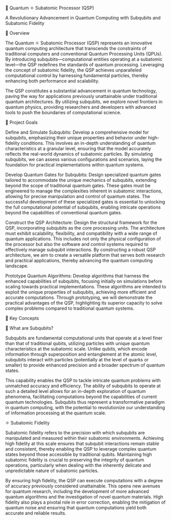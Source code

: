 🧬 Quantum ⚛️ Subatomic Processor (QSP)

A Revolutionary Advancement in Quantum Computing with Subqubits and Subatomic Fidelity

🌌 Overview

The Quantum ⚛️ Subatomic Processor (QSP) represents an innovative quantum computing architecture that transcends the constraints of traditional computers and conventional Quantum Processing Units (QPUs). By introducing subqubits—computational entities operating at a subatomic level—the QSP redefines the standards of quantum processing. Leveraging the concept of subatomic fidelity, the QSP achieves unparalleled computational control by harnessing fundamental particles, thereby enhancing both performance and scalability.

The QSP constitutes a substantial advancement in quantum technology, paving the way for applications previously unattainable under traditional quantum architectures. By utilizing subqubits, we explore novel frontiers in quantum physics, providing researchers and developers with advanced tools to push the boundaries of computational science.

🎯 Project Goals

Define and Simulate Subqubits: Develop a comprehensive model for subqubits, emphasizing their unique properties and behavior under high-fidelity conditions. This involves an in-depth understanding of quantum characteristics at a granular level, ensuring that the model accurately reflects the real-world dynamics of subatomic particles. By simulating subqubits, we can assess various configurations and scenarios, laying the foundation for practical implementations within quantum systems.

Develop Quantum Gates for Subqubits: Design specialized quantum gates tailored to accommodate the unique mechanics of subqubits, extending beyond the scope of traditional quantum gates. These gates must be engineered to manage the complexities inherent in subatomic interactions, allowing for precise manipulation and control of quantum states. The successful development of these specialized gates is essential to unlocking the full computational potential of subqubits, enabling intricate operations beyond the capabilities of conventional quantum gates.

Construct the QSP Architecture: Design the structural framework for the QSP, incorporating subqubits as the core processing units. The architecture must exhibit scalability, flexibility, and compatibility with a wide range of quantum applications. This includes not only the physical configuration of the processor but also the software and control systems required to effectively manage subqubit interactions. By constructing a robust QSP architecture, we aim to create a versatile platform that serves both research and practical applications, thereby advancing the quantum computing landscape.

Prototype Quantum Algorithms: Develop algorithms that harness the enhanced capabilities of subqubits, focusing initially on simulations before scaling towards practical implementations. These algorithms are intended to exploit the unique properties of subqubits, achieving more efficient and accurate computations. Through prototyping, we will demonstrate the practical advantages of the QSP, highlighting its superior capacity to solve complex problems compared to traditional quantum systems.

🔑 Key Concepts

🤔 What are Subqubits?

Subqubits are fundamental computational units that operate at a level finer than that of traditional qubits, utilizing particles with unique quantum characteristics at the subatomic scale. Unlike qubits, which encode information through superposition and entanglement at the atomic level, subqubits interact with particles (potentially at the level of quarks or smaller) to provide enhanced precision and a broader spectrum of quantum states.

This capability enables the QSP to tackle intricate quantum problems with unmatched accuracy and efficiency. The ability of subqubits to operate at such a detailed level allows for an in-depth exploration of quantum phenomena, facilitating computations beyond the capabilities of current quantum technologies. Subqubits thus represent a transformative paradigm in quantum computing, with the potential to revolutionize our understanding of information processing at the quantum scale.

⚛️ Subatomic Fidelity

Subatomic fidelity refers to the precision with which subqubits are manipulated and measured within their subatomic environments. Achieving high fidelity at this scale ensures that subqubit interactions remain stable and consistent, thereby enabling the QSP to leverage complex quantum states beyond those accessible by traditional qubits. Maintaining high subatomic fidelity is crucial to preserving the integrity of quantum operations, particularly when dealing with the inherently delicate and unpredictable nature of subatomic particles.

By ensuring high fidelity, the QSP can execute computations with a degree of accuracy previously considered unattainable. This opens new avenues for quantum research, including the development of more advanced quantum algorithms and the investigation of novel quantum materials. High fidelity also plays a pivotal role in error correction, enabling the mitigation of quantum noise and ensuring that quantum computations yield both accurate and reliable results.
